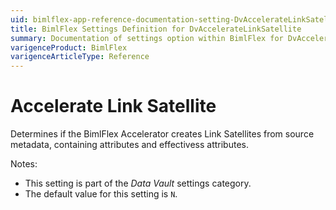 ```yaml
---
uid: bimlflex-app-reference-documentation-setting-DvAccelerateLinkSatellite
title: BimlFlex Settings Definition for DvAccelerateLinkSatellite
summary: Documentation of settings option within BimlFlex for DvAccelerateLinkSatellite
varigenceProduct: BimlFlex
varigenceArticleType: Reference
---
```


# Accelerate Link Satellite

Determines if the BimlFlex Accelerator creates Link Satellites from source metadata, containing attributes and effectivess attributes.

Notes:

* This setting is part of the *Data Vault* settings category.
* The default value for this setting is `N`.
